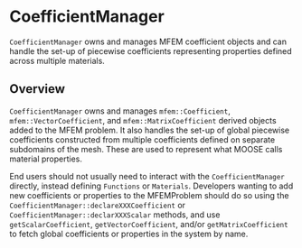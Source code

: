 # CoefficientManager

`CoefficientManager` owns and manages MFEM coefficient objects and can handle the set-up of piecewise
coefficients representing properties defined across multiple materials.

## Overview

`CoefficientManager` owns and manages `mfem::Coefficient`, `mfem::VectorCoefficient`, and
`mfem::MatrixCoefficient` derived objects added to the MFEM problem. It also handles the set-up of
global piecewise coefficients constructed from multiple coefficients defined on separate subdomains
of the mesh. These are used to represent what MOOSE calls material properties.

End users should not usually need to interact with the
`CoefficientManager` directly, instead defining `Functions` or
`Materials`. Developers wanting to add new coefficients or properties
to the MFEMProblem should do so using the
`CoefficientManager::declareXXXCoefficient` or
`CoefficientManager::declarXXXScalar` methods, and use
`getScalarCoefficient`, `getVectorCoefficient`, and/or
`getMatrixCoefficient` to fetch global coefficients or properties in
the system by name.

